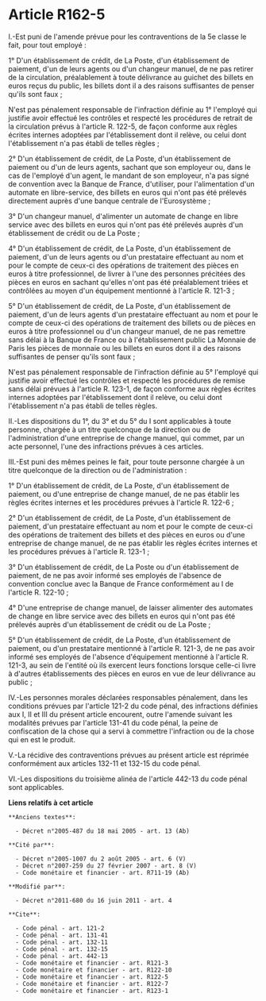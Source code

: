 # Article R162-5

I.-Est puni de l'amende prévue pour les contraventions de la 5e classe le fait, pour tout employé : 

1° D'un établissement de crédit, de La Poste, d'un établissement de paiement, d'un de leurs agents ou d'un changeur manuel,
de ne pas retirer de la circulation, préalablement à toute délivrance au guichet des billets en euros reçus du public, les
billets dont il a des raisons suffisantes de penser qu'ils sont faux ; 

N'est pas pénalement responsable de l'infraction définie au 1° l'employé qui justifie avoir effectué les contrôles et
respecté les procédures de retrait de la circulation prévus à l'article R. 122-5, de façon conforme aux règles écrites
internes adoptées par l'établissement dont il relève, ou celui dont l'établissement n'a pas établi de telles règles ; 

2° D'un établissement de crédit, de La Poste, d'un établissement de paiement ou d'un de leurs agents, sachant que son
employeur ou, dans le cas de l'employé d'un agent, le mandant de son employeur, n'a pas signé de convention avec la Banque de
France, d'utiliser, pour l'alimentation d'un automate en libre-service, des billets en euros qui n'ont pas été prélevés
directement auprès d'une banque centrale de l'Eurosystème ; 

3° D'un changeur manuel, d'alimenter un automate de change en libre service avec des billets en euros qui n'ont pas été
prélevés auprès d'un établissement de crédit ou de La Poste ; 

4° D'un établissement de crédit, de La Poste, d'un établissement de paiement, d'un de leurs agents ou d'un prestataire
effectuant au nom et pour le compte de ceux-ci des opérations de traitement des pièces en euros à titre professionnel, de
livrer à l'une des personnes précitées des pièces en euros en sachant qu'elles n'ont pas été préalablement triées et
contrôlées au moyen d'un équipement mentionné à l'article R. 121-3 ; 

5° D'un établissement de crédit, de La Poste, d'un établissement de paiement, d'un de leurs agents d'un prestataire
effectuant au nom et pour le compte de ceux-ci des opérations de traitement des billets ou de pièces en euros à titre
professionnel ou d'un changeur manuel, de ne pas remettre sans délai à la Banque de France ou à l'établissement public La
Monnaie de Paris les pièces de monnaie ou les billets en euros dont il a des raisons suffisantes de penser qu'ils sont
faux ; 

N'est pas pénalement responsable de l'infraction définie au 5° l'employé qui justifie avoir effectué les contrôles et
respecté les procédures de remise sans délai prévues à l'article R. 123-1, de façon conforme aux règles écrites internes
adoptées par l'établissement dont il relève, ou celui dont l'établissement n'a pas établi de telles règles. 

II.-Les dispositions du 1°, du 3° et du 5° du I sont applicables à toute personne, chargée à un titre quelconque de la
direction ou de l'administration d'une entreprise de change manuel, qui commet, par un acte personnel, l'une des infractions
prévues à ces articles. 

III.-Est puni des mêmes peines le fait, pour toute personne chargée à un titre quelconque de la direction ou de
l'administration : 

1° D'un établissement de crédit, de La Poste, d'un établissement de paiement, ou d'une entreprise de change manuel, de ne pas
établir les règles écrites internes et les procédures prévues à l'article R. 122-6 ; 

2° D'un établissement de crédit, de La Poste, d'un établissement de paiement, d'un prestataire effectuant au nom et pour le
compte de ceux-ci des opérations de traitement des billets et des pièces en euros ou d'une entreprise de change manuel, de ne
pas établir les règles écrites internes et les procédures prévues à l'article R. 123-1 ; 

3° D'un établissement de crédit, de La Poste ou d'un établissement de paiement, de ne pas avoir informé ses employés de
l'absence de convention conclue avec la Banque de France conformément au I de l'article R. 122-10 ; 

4° D'une entreprise de change manuel, de laisser alimenter des automates de change en libre service avec des billets en euros
qui n'ont pas été prélevés auprès d'un établissement de crédit ou de La Poste ; 

5° D'un établissement de crédit, de La Poste, d'un établissement de paiement, ou d'un prestataire mentionné à l'article R.
121-3, de ne pas avoir informé ses employés de l'absence d'équipement mentionné à l'article R. 121-3, au sein de l'entité où
ils exercent leurs fonctions lorsque celle-ci livre à d'autres établissements des pièces en euros en vue de leur délivrance
au public ; 

IV.-Les personnes morales déclarées responsables pénalement, dans les conditions prévues par l'article 121-2 du code pénal,
des infractions définies aux I, II et III du présent article encourent, outre l'amende suivant les modalités prévues par
l'article 131-41 du code pénal, la peine de confiscation de la chose qui a servi à commettre l'infraction ou de la chose qui
en est le produit.

V.-La récidive des contraventions prévues au présent article est réprimée conformément aux articles 132-11 et 132-15 du code
pénal. 

VI.-Les dispositions du troisième alinéa de l'article 442-13 du code pénal sont applicables.

**Liens relatifs à cet article**

	**Anciens textes**:

	  - Décret n°2005-487 du 18 mai 2005 - art. 13 (Ab)

	**Cité par**:

	  - Décret n°2005-1007 du 2 août 2005 - art. 6 (V)
	  - Décret n°2007-259 du 27 février 2007 - art. 8 (V)
	  - Code monétaire et financier - art. R711-19 (Ab)

	**Modifié par**:

	  - Décret n°2011-680 du 16 juin 2011 - art. 4

	**Cite**:

	  - Code pénal - art. 121-2
	  - Code pénal - art. 131-41
	  - Code pénal - art. 132-11
	  - Code pénal - art. 132-15
	  - Code pénal - art. 442-13
	  - Code monétaire et financier - art. R121-3
	  - Code monétaire et financier - art. R122-10
	  - Code monétaire et financier - art. R122-5
	  - Code monétaire et financier - art. R122-7
	  - Code monétaire et financier - art. R123-1
